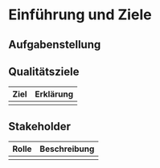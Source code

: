 Einführung und Ziele
====================

Aufgabenstellung
----------------


Qualitätsziele
--------------

| Ziel | Erklärung |
| ---- | --------- |
|      |           |


Stakeholder
-----------

| Rolle | Beschreibung |
| ------| ------------ |
|       |              |
